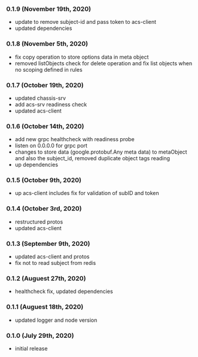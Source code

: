 ### 0.1.9 (November 19th, 2020)

- update to remove subject-id and pass token to acs-client
- updated dependencies

### 0.1.8 (November 5th, 2020)

- fix copy operation to store options data in meta object
- removed listObjects check for delete operation and fix list objects when no scoping defined in rules

### 0.1.7 (October 19th, 2020)

- updated chassis-srv
- add acs-srv readiness check
- updated acs-client

### 0.1.6 (October 14th, 2020)

- add new grpc healthcheck with readiness probe
- listen on 0.0.0.0 for grpc port
- changes to store data (google.protobuf.Any meta data) to metaObject and also the subject_id, removed duplicate object tags reading
- up dependencies

### 0.1.5 (October 9th, 2020)

- up acs-client includes fix for validation of subID and token

### 0.1.4 (October 3rd, 2020)

- restructured protos
- updated acs-client

### 0.1.3 (September 9th, 2020)

- updated acs-client and protos
- fix not to read subject from redis

### 0.1.2 (Auguest 27th, 2020)

- healthcheck fix, updated dependencies

### 0.1.1 (Auguest 18th, 2020)

- updated logger and node version

### 0.1.0 (July 29th, 2020)

- initial release
